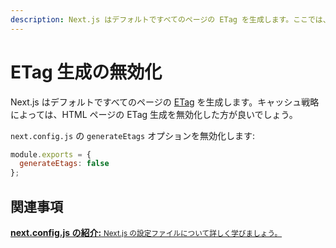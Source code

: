 ```yaml
---
description: Next.js はデフォルトですべてのページの ETag を生成します。ここでは、 ETag の生成を無効化する方法を学びます。
---
```


# ETag 生成の無効化

Next.js はデフォルトですべてのページの [ETag](https://ja.wikipedia.org/wiki/HTTP_ETag) を生成します。キャッシュ戦略によっては、HTML ページの ETag 生成を無効化した方が良いでしょう。

`next.config.js` の `generateEtags` オプションを無効化します:

```js
module.exports = {
  generateEtags: false
};
```

## 関連事項

<div class="card">
  <a href="/docs/api-reference/next.config.js/introduction.md">
    <b>next.config.js の紹介:</b>
    <small>Next.js の設定ファイルについて詳しく学びましょう。</small>
  </a>
</div>
